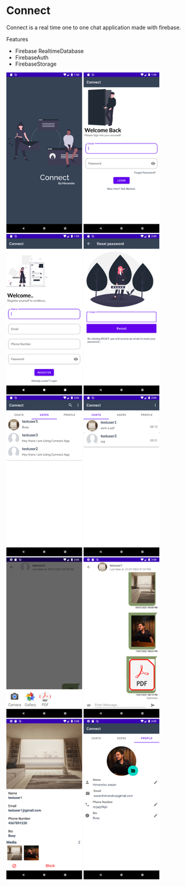 # Connect
<p> Connect is a real time one to one chat application made with firebase.</p>

<p>Features</p>
<ul>
  <li>Firebase RealtimeDatabase</li>
  <li>FirebaseAuth</li>
  <li>FirebaseStorage</li>
  </ul>
  
  
 <img src="Screenshots/device-2021-07-21-135916.png" width="200"> <img src="Screenshots/device-2021-07-21-135936.png" width="200">  
 <img src="Screenshots/device-2021-07-21-135953.png" width="200">  <img src="Screenshots/device-2021-07-21-140008.png" width="200">
 <img src="Screenshots/device-2021-07-21-140247.png" width="200"> <img src="Screenshots/device-2021-07-21-140437.png" width="200">
 <img src="Screenshots/device-2021-07-21-140557.png" width="200"> <img src="Screenshots/device-2021-07-21-140836.png" width="200">
 <img src="Screenshots/device-2021-07-21-140903.png" width="200"> <img src="Screenshots/device-2021-07-21-140936.png" width="200">
 
 
  
